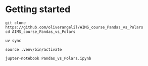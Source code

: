 # Getting started
    git clone https://github.com/oliverangelil/AIMS_course_Pandas_vs_Polars
    cd AIMS_course_Pandas_vs_Polars

    uv sync

    source .venv/bin/activate

    jupter-notebook Pandas_vs_Polars.ipynb  

